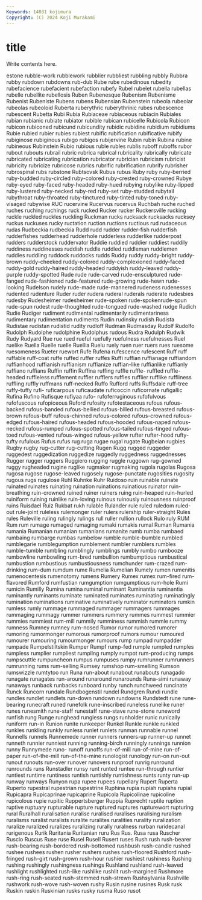 ```yaml
---
Keywords: 14031 kojimura
Copyright: (C) 2024 Koji Murakami
---
```


# title

Write contents here.



estone rubble-work
rubblework rubblier rubbliest rubbling rubbly Rubbra rubby rubdown rubdowns rub-dub
Rube rube rubedinous rubedity rubefacience rubefacient rubefaction rubefy Rubel rubelet
rubella rubellas rubelle rubellite rubellosis Ruben Rubenesque Rubenism Rubenisme Rubenist
Rubeniste Rubens rubens Rubensian Rubenstein rubeola rubeolar rubeolas rubeoloid Ruberta
ruberythric ruberythrinic rubes rubescence rubescent Rubetta Rubi Rubia Rubiaceae rubiaceous
rubiacin Rubiales rubian rubianic rubiate rubiator rubible rubican rubicelle Rubicola
Rubicon rubicon rubiconed rubicund rubicundity rubidic rubidine rubidium rubidiums Rubie
rubied rubier rubies rubiest rubific rubification rubificative rubify rubiginose rubiginous
rubigo rubigos rubijervine Rubin rubin Rubina rubine rubineous Rubinstein Rubio
rubious ruble rubles rublis ruboff ruboffs rubor rubout rubouts rubrail
rubric rubrica rubrical rubricality rubrically rubricate rubricated rubricating rubrication rubricator
rubrician rubricism rubricist rubricity rubricize rubricose rubrics rubrific rubrification rubrify
rubrisher rubrospinal rubs rubstone Rubtsovsk Rubus rubus Ruby ruby ruby-berried
ruby-budded ruby-circled ruby-colored ruby-crested ruby-crowned Rubye ruby-eyed ruby-faced ruby-headed ruby-hued
rubying rubylike ruby-lipped ruby-lustered ruby-necked ruby-red ruby-set ruby-studded rubytail rubythroat
ruby-throated ruby-tinctured ruby-tinted ruby-toned ruby-visaged rubywise RUC rucervine Rucervus rucervus
Ruchbah ruche ruched ruches ruching ruchings ruck rucked Rucker rucker
Ruckersville rucking ruckle ruckled ruckles ruckling Ruckman rucks rucksack rucksacks
rucksey ruckus ruckuses rucky ructation ruction ructions ructious rud rudaceous
rudas Rudbeckia rudbeckia Rudd rudd rudder rudder-fish rudderfish rudderfishes rudderhead
rudderhole rudderless rudderlike rudderpost rudders rudderstock ruddervator Ruddie ruddied ruddier
ruddiest ruddily ruddiness ruddinesses ruddish ruddle ruddled ruddleman ruddlemen ruddles
ruddling ruddock ruddocks rudds Ruddy ruddy ruddy-bright ruddy-brown ruddy-cheeked ruddy-colored
ruddy-complexioned ruddy-faced ruddy-gold ruddy-haired ruddy-headed ruddyish ruddy-leaved ruddy-purple ruddy-spotted Rude
rude rude-carved rude-ensculptured rude-fanged rude-fashioned rude-featured rude-growing rude-hewn rude-looking Rudelson
rudely rude-made rude-mannered rudeness rudenesses rudented rudenture Ruder ruder rudera
ruderal ruderals ruderate rudesbies rudesby Rudesheimer rudesheimer rude-spoken rude-spokenrude-spun rude-spun
rudest rude-thoughted rude-tongued rude-washed rudge Rudich Rudie Rudiger rudiment rudimental
rudimentarily rudimentariness rudimentary rudimentation rudiments Rudin rudinsky rudish Rudista Rudistae
rudistan rudistid rudity rudloff Rudman Rudmasday Rudolf Rudolfo Rudolph Rudolphe
rudolphine Rudolphus rudous Rudra Rudulph Rudwik Rudy Rudyard Rue rue
rued rueful ruefully ruefulness ruefulnesses Ruel ruelike Ruella Ruelle ruelle
Ruellia Ruelu ruely ruen ruer ruers rues ruesome ruesomeness Rueter
ruewort Rufe Rufena rufescence rufescent Ruff ruff ruffable ruff-coat ruffe
ruffed ruffer ruffes Ruffi ruffian ruffianage ruffiandom ruffianhood ruffianish ruffianism
ruffianize ruffian-like ruffianlike ruffianly ruffiano ruffians Ruffin ruffin Ruffina ruffing
ruffle ruffle- ruffled ruffle-headed ruffleless rufflement ruffler rufflers ruffles rufflier
rufflike ruffliness ruffling ruffly ruffmans ruff-necked Ruffo Rufford ruffs Ruffsdale
ruff-tree ruffy-tuffy rufi- ruficarpous ruficaudate ruficoccin ruficornate rufigallic Rufina Rufino
Rufisque rufiyaa rufo- rufoferruginous rufofulvous rufofuscous rufopiceous Ruford rufosity rufotestaceous
rufous rufous-backed rufous-banded rufous-bellied rufous-billed rufous-breasted rufous-brown rufous-buff rufous-chinned rufous-colored
rufous-crowned rufous-edged rufous-haired rufous-headed rufous-hooded rufous-naped rufous-necked rufous-rumped rufous-spotted rufous-tailed
rufous-tinged rufous-toed rufous-vented rufous-winged rufous-yellow rufter rufter-hood rufty-tufty rufulous Rufus
rufus rug ruga rugae rugal rugate Rugbeian rugbies Rugby rugby
rug-cutter rug-cutting Rugen Rugg rugged ruggeder ruggedest ruggedization ruggedize ruggedly
ruggedness ruggednesses Rugger rugger ruggers Ruggiero rugging ruggle ruggown rug-gowned
ruggy rugheaded rugine ruglike rugmaker rugmaking rugola rugolas Rugosa rugosa
rugose rugose-leaved rugosely rugose-punctate rugosities rugosity rugous rugs rugulose Ruhl
Ruhnke Ruhr Ruidoso ruin ruinable ruinate ruinated ruinates ruinating ruination
ruinations ruinatious ruinator ruin-breathing ruin-crowned ruined ruiner ruiners ruing ruin-heaped
ruin-hurled ruiniform ruining ruinlike ruin-loving ruinous ruinously ruinousness ruinproof ruins
Ruisdael Ruiz Rukbat rukh rulable Rulander rule ruled ruledom ruled-out
rule-joint ruleless rulemonger ruler rulers rulership ruler-straight Rules rules Ruleville
ruling rulingly rulings rull ruller rullion rullock Rulo ruly RUM
Rum rum rumage rumaged rumaging rumaki rumakis rumal Ruman Rumania
rumania Rumanian rumanian rumanians rumanite rumb rumba rumbaed rumbaing rumbarge
rumbas rumbelow rumble rumble-bumble rumbled rumblegarie rumblegumption rumblement rumbler rumblers
rumbles rumble-tumble rumbling rumblingly rumblings rumbly rumbo rumbooze rumbowline rumbowling
rum-bred rumbullion rumbumptious rumbustical rumbustion rumbustious rumbustiousness rumchunder rum-crazed rum-drinking
rum-dum rumdum rume Rumelia Rumelian Rumely rumen rumenitis rumenocentesis rumenotomy
rumens Rumery Rumex rumex rum-fired rum-flavored Rumford rumfustian rumgumption rumgumptious
rum-hole Rumi rumicin Rumilly Rumina rumina ruminal ruminant Ruminantia ruminantia
ruminantly ruminants ruminate ruminated ruminates ruminating ruminatingly rumination ruminations ruminative
ruminatively ruminator ruminators rumkin rumless rumly rummage rummaged rummager rummagers
rummages rummaging rummagy rummer rummers rummery rummes rummest rummier rummies
rummiest rum-mill rummily rumminess rummish rummle rummy rumness Rumney rumney
rum-nosed Rumor rumor rumored rumorer rumoring rumormonger rumorous rumorproof rumors
rumour rumoured rumourer rumouring rumourmonger rumours rump rumpad rumpadder rumpade
Rumpelstiltskin Rumper Rumpf rump-fed rumple rumpled rumples rumpless rumplier rumpliest
rumpling rumply rumpot rum-producing rumps rumpscuttle rumpuncheon rumpus rumpuses rumpy
rumrunner rumrunners rumrunning rums rum-selling Rumsey rumshop rum-smelling Rumson rumswizzle
rumtytoo run Runa run-about runabout runabouts runagado runagate runagates run-around
runaround runarounds Runa-simi runaway runaways runback runbacks runboard runby runch
runchweed runcinate Runck Runcorn rundale Rundbogenstil rundel Rundgren Rundi rundle
rundles rundlet rundlets run-down rundown rundowns Rundstedt rune rune-bearing runecraft
runed runefolk rune-inscribed runeless runelike runer runes runesmith rune-staff runestaff
rune-stave rune-stone runeword runfish rung Runge runghead rungless rungs runholder
runic runically runiform run-in Runion runite runkeeper Runkel Runkle runkle
runkled runkles runkling runkly runless runlet runlets runman runnable runnel
Runnells runnels Runnemede runner runners runners-up runner-up runnet runneth runnier
runniest running running-birch runningly runnings runnion runny Runnymede runo- runoff
runoffs run-of-mill run-of-mine run-of-paper run-of-the-mill run-of-the-mine runologist runology run-on run-out
runout runouts run-over runover runovers runproof runrig runround runrounds runs
Runstadler runsy runt runted runtee run-through runtier runtiest runtime runtiness
runtish runtishly runtishness runts runty run-up runway runways Runyon rupa
rupee rupees rupellary Rupert Ruperta Ruperto rupestral rupestrian rupestrine Ruphina
rupia rupiah rupiahs rupial Rupicapra Rupicaprinae rupicaprine Rupicola Rupicolinae rupicoline
rupicolous rupie rupitic Ruppertsberger Ruppia Ruprecht ruptile ruption ruptive ruptuary
rupturable rupture ruptured ruptures rupturewort rupturing rural Ruralhall ruralisation ruralise
ruralised ruralises ruralising ruralism ruralisms ruralist ruralists ruralite ruralites ruralities
rurality ruralization ruralize ruralized ruralizes ruralizing rurally ruralness rurban ruridecanal
rurigenous Rurik Ruritania Ruritanian ruru Rus Rus. Rusa rusa Ruscher
Ruscio Ruscus Ruse ruse Rusel Rusell Rusert ruses Rush rush
rush-bearer rush-bearing rush-bordered rush-bottomed rushbush rush-candle rushed rushee rushees rushen
rusher rushers rushes rush-floored Rushford rush-fringed rush-girt rush-grown rush-hour rushier
rushiest rushiness Rushing rushing rushingly rushingness rushings Rushland rushland rush-leaved
rushlight rushlighted rush-like rushlike rushlit rush-margined Rushmore rush-ring rush-seated rush-stemmed
rush-strewn Rushsylvania Rushville rushwork rush-wove rush-woven rushy Rusin rusine rusines
Rusk rusk Ruskin ruskin Ruskinian rusks rusky rusma Ruso rusot
